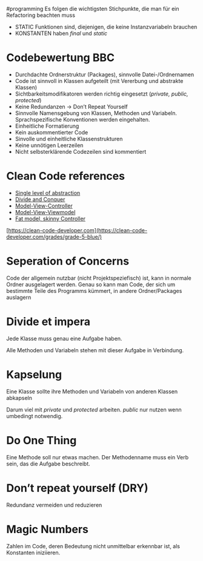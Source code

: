 #programming
Es folgen die wichtigsten Stichpunkte, die man für ein Refactoring beachten muss

- STATIC Funktionen sind, diejenigen, die keine Instanzvariabeln brauchen
- KONSTANTEN haben *final* und *static*

# Codebewertung BBC

- Durchdachte Ordnerstruktur (Packages), sinnvolle Datei-/Ordnernamen
- Code ist sinnvoll in Klassen aufgeteilt (mit Vererbung und abstrakte Klassen)
- Sichtbarkeitsmodifikatoren werden richtig eingesetzt (*private, public, protected*)
- Keine Redundanzen → Don’t Repeat Yourself
- Sinnvolle Namensgebung von Klassen, Methoden und Variabeln. Sprachspezifische Konventionen werden eingehalten.
- Einheitliche Formatierung
- Kein auskommentierter Code
- Sinvolle und einheitliche Klassenstrukturen
- Keine unnötigen Leerzeilen
- Nicht selbsterklärende Codezeilen sind kommentiert

# Clean Code references

- [Single level of abstraction](https://www.google.com/search?client=firefox-b-d&q=single+level+of+abstraction)
- [Divide and Conquer](https://www.google.com/search?client=firefox-b-d&q=divide+and+conquer)
- [Model-View-Controller](https://www.google.com/search?client=firefox-b-d&q=mvc#vhid=ZGrlIqnbAhYrhM&vssid=l)
- [Model-View-Viewmodel](https://www.google.com/search?client=firefox-b-d&q=mvvm#vhid=94pocVXbG7HQkM&vssid=l)
- [Fat model, skinny Controller](https://www.google.com/search?client=firefox-b-d&q=skinny+controller+fat+model)

[https://clean-code-developer.com](https://clean-code-developer.com/grades/grade-5-blue/)
# Seperation of Concerns

Code der allgemein nutzbar (nicht Projektspeziefisch) ist, kann in normale Ordner ausgelagert werden. Genau so kann man Code, der sich um bestimmte Teile des Programms kümmert, in andere Ordner/Packages auslagern

# Divide et impera

Jede Klasse muss genau eine Aufgabe haben. 

Alle Methoden und Variabeln stehen mit dieser Aufgabe in Verbindung.

# Kapselung

Eine Klasse sollte ihre Methoden und Variabeln von anderen Klassen abkapseln

Darum viel mit *private* und *protected* arbeiten. *public* nur nutzen wenn umbedingt notwendig.

# Do One Thing

Eine Methode soll nur etwas machen. Der Methodenname muss ein Verb sein, das die Aufgabe beschreibt.

# Don’t repeat yourself (DRY)

Redundanz vermeiden und reduzieren

# Magic Numbers

Zahlen im Code, deren Bedeutung nicht unmittelbar erkennbar ist, als Konstanten iniziieren.